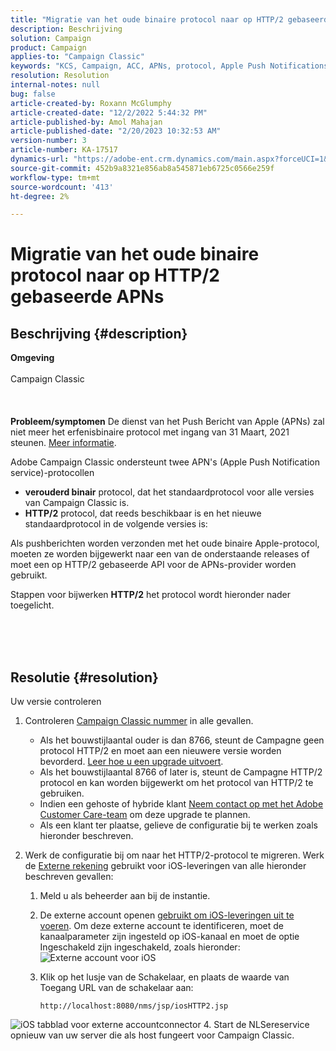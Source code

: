 ```yaml
---
title: "Migratie van het oude binaire protocol naar op HTTP/2 gebaseerde APNs"
description: Beschrijving
solution: Campaign
product: Campaign
applies-to: "Campaign Classic"
keywords: "KCS, Campaign, ACC, APNs, protocol, Apple Push Notifications"
resolution: Resolution
internal-notes: null
bug: false
article-created-by: Roxann McGlumphy
article-created-date: "12/2/2022 5:44:32 PM"
article-published-by: Amol Mahajan
article-published-date: "2/20/2023 10:32:53 AM"
version-number: 3
article-number: KA-17517
dynamics-url: "https://adobe-ent.crm.dynamics.com/main.aspx?forceUCI=1&pagetype=entityrecord&etn=knowledgearticle&id=f6cc88f5-6872-ed11-9561-6045bd006079"
source-git-commit: 452b9a8321e856ab8a545871eb6725c0566e259f
workflow-type: tm+mt
source-wordcount: '413'
ht-degree: 2%

---
```


# Migratie van het oude binaire protocol naar op HTTP/2 gebaseerde APNs

## Beschrijving {#description}

<b>Omgeving</b><br><br>Campaign Classic<br><br> <br><br><b>Probleem/symptomen</b>
De dienst van het Push Bericht van Apple (APNs) zal niet meer het erfenisbinaire protocol met ingang van 31 Maart, 2021 steunen. [Meer informatie](https://developer.apple.com/news/?id=c88acm2b).

Adobe Campaign Classic ondersteunt twee APN&#39;s (Apple Push Notification service)-protocollen

- <b>verouderd binair</b> protocol, dat het standaardprotocol voor alle versies van Campaign Classic is.
- <b>HTTP/2</b> protocol, dat reeds beschikbaar is en het nieuwe standaardprotocol in de volgende versies is:


Als pushberichten worden verzonden met het oude binaire Apple-protocol, moeten ze worden bijgewerkt naar een van de onderstaande releases of moet een op HTTP/2 gebaseerde API voor de APNs-provider worden gebruikt.

Stappen voor bijwerken <b>HTTP/2</b> het protocol wordt hieronder nader toegelicht.


<br><br> 

## Resolutie {#resolution}

Uw versie controleren
1. Controleren [Campaign Classic nummer](https://experienceleague.adobe.com/docs/campaign-classic/using/getting-started/starting-with-adobe-campaign/launching-adobe-campaign.html?lang=en#getting-your-campaign-version) in alle gevallen.

   - Als het bouwstijlaantal ouder is dan 8766, steunt de Campagne geen protocol HTTP/2 en moet aan een nieuwere versie worden bevorderd. [Leer hoe u een upgrade uitvoert](https://experienceleague.adobe.com/docs/campaign-classic/using/monitoring-campaign-classic/updating-adobe-campaign/build-upgrade.html?lang=en#performing-a-build-upgrade).
   - Als het bouwstijlaantal 8766 of later is, steunt de Campagne HTTP/2 protocol en kan worden bijgewerkt om het protocol van HTTP/2 te gebruiken.
   - Indien een gehoste of hybride klant [Neem contact op met het Adobe Customer Care-team](https://experienceleague.adobe.com/docs/customer-one/using/home.html?lang=en) om deze upgrade te plannen.
   - Als een klant ter plaatse, gelieve de configuratie bij te werken zoals hieronder beschreven.
2. Werk de configuratie bij om naar het HTTP/2-protocol te migreren. Werk de [Externe rekening](https://experienceleague.adobe.com/docs/campaign-classic/using/installing-campaign-classic/accessing-external-database/external-accounts.html?lang=en) gebruikt voor iOS-leveringen van alle hieronder beschreven gevallen:

   1. Meld u als beheerder aan bij de instantie.
   2. De externe account openen [gebruikt om iOS-leveringen uit te voeren](https://experienceleague.adobe.com/docs/campaign-classic/using/sending-messages/sending-push-notifications/configure-the-mobile-app/configuring-the-mobile-application.html?lang=en). Om deze externe account te identificeren, moet de kanaalparameter zijn ingesteld op iOS-kanaal en moet de optie Ingeschakeld zijn ingeschakeld, zoals hieronder: ![Externe account voor iOS](https://helpx.adobe.com/content/dam/help/en/campaign/kb/migrate-to-http2/jcr_content/main-pars/procedure/proc_par/step_1/step_par/image/iOS-ext-account.png "iOS-ext-account")
   3. Klik op het lusje van de Schakelaar, en plaats de waarde van Toegang URL van de schakelaar aan:

      ```
      http://localhost:8080/nms/jsp/iosHTTP2.jsp
      ```

![iOS tabblad voor externe accountconnector](https://helpx.adobe.com/content/dam/help/en/campaign/kb/migrate-to-http2/jcr_content/main-pars/procedure/proc_par/step/step_par/image/iOs-ext-account-connector.png "iOS-ext-account-connector")
4. Start de NLSereservice opnieuw van uw server die als host fungeert voor Campaign Classic.

